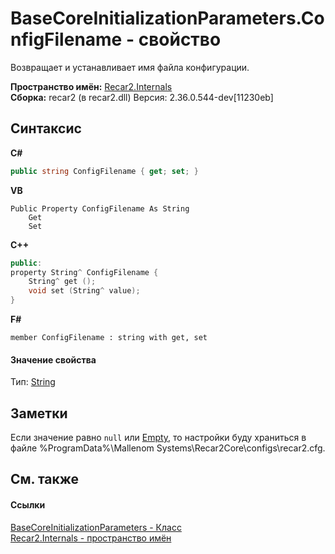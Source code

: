 # BaseCoreInitializationParameters.ConfigFilename - свойство
 

Возвращает и устанавливает имя файла конфигурации.

**Пространство имён:**&nbsp;<a href="6da04919-8d63-2c8f-14b3-136fe2e029ba">Recar2.Internals</a><br />**Сборка:**&nbsp;recar2 (в recar2.dll) Версия: 2.36.0.544-dev[11230eb]

## Синтаксис

**C#**<br />
``` C#
public string ConfigFilename { get; set; }
```

**VB**<br />
``` VB
Public Property ConfigFilename As String
	Get
	Set
```

**C++**<br />
``` C++
public:
property String^ ConfigFilename {
	String^ get ();
	void set (String^ value);
}
```

**F#**<br />
``` F#
member ConfigFilename : string with get, set

```


#### Значение свойства
Тип:&nbsp;<a href="http://msdn2.microsoft.com/ru-ru/library/s1wwdcbf" target="_blank">String</a>

## Заметки
Если значение равно `null` или <a href="http://msdn2.microsoft.com/ru-ru/library/74wsya52" target="_blank">Empty</a>, то настройки буду храниться в файле %ProgramData%\Mallenom Systems\Recar2Core\configs\recar2.cfg.

## См. также


#### Ссылки
<a href="bcb0609a-f3e9-5366-8c3f-78338d44cd0b">BaseCoreInitializationParameters - Класс</a><br /><a href="6da04919-8d63-2c8f-14b3-136fe2e029ba">Recar2.Internals - пространство имён</a><br />